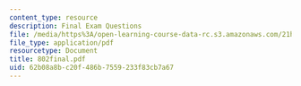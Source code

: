 ```yaml
---
content_type: resource
description: Final Exam Questions
file: /media/https%3A/open-learning-course-data-rc.s3.amazonaws.com/21h-802-modern-latin-america-1808-present-revolution-dictatorship-democracy-spring-2005/62b08a8bc20f486b7559233f83cb7a67_802final.pdf
file_type: application/pdf
resourcetype: Document
title: 802final.pdf
uid: 62b08a8b-c20f-486b-7559-233f83cb7a67
---
```

